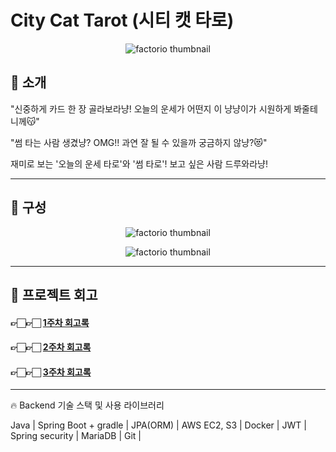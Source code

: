 # City Cat Tarot (시티 캣 타로)

<p align="center">
  <img src="https://user-images.githubusercontent.com/67456294/114232673-35772e00-99b7-11eb-9777-16dab6b8ef1f.png" alt="factorio thumbnail"/>
</p> 

## 🎈 소개 

"신중하게 카드 한 장 골라보라냥! 오늘의 운세가 어떤지 이 냥냥이가 시원하게 봐줄테니께😽"

"썸 타는 사람 생겼냥? OMG!! 과연 잘 될 수 있을까 궁금하지 않냥?😻"

재미로 보는 '오늘의 운세 타로'와 '썸 타로'! 보고 싶은 사람 드루와라냥!

---

## 🎈 구성


<p align="center">
  <img src="https://user-images.githubusercontent.com/67456294/114234161-5c366400-99b9-11eb-95f0-90b032488f4b.gif" alt="factorio thumbnail"/>
</p> 

<p align="center">
  <img src="https://user-images.githubusercontent.com/67456294/114234235-72442480-99b9-11eb-827e-5d812c601439.gif" alt="factorio thumbnail"/>
</p> 


---

## 🎈 프로젝트 회고

#### 👉🏻👉🏻 [1주차 회고록](https://domean.tistory.com/215)


#### 👉🏻👉🏻 [2주차 회고록](https://domean.tistory.com/217)


#### 👉🏻👉🏻 [3주차 회고록](https://domean.tistory.com/219)

---

🔥 Backend 기술 스택 및 사용 라이브러리

Java | Spring Boot + gradle | JPA(ORM) | AWS EC2, S3 | Docker | JWT | Spring security | MariaDB | Git | 
